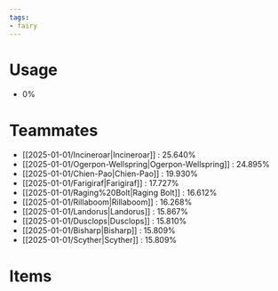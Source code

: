 ```yaml
---
tags:
- fairy
---
```

# Usage
- 0%
# Teammates
- [[2025-01-01/Incineroar|Incineroar]] : 25.640%
- [[2025-01-01/Ogerpon-Wellspring|Ogerpon-Wellspring]] : 24.895%
- [[2025-01-01/Chien-Pao|Chien-Pao]] : 19.930%
- [[2025-01-01/Farigiraf|Farigiraf]] : 17.727%
- [[2025-01-01/Raging%20Bolt|Raging Bolt]] : 16.612%
- [[2025-01-01/Rillaboom|Rillaboom]] : 16.268%
- [[2025-01-01/Landorus|Landorus]] : 15.867%
- [[2025-01-01/Dusclops|Dusclops]] : 15.810%
- [[2025-01-01/Bisharp|Bisharp]] : 15.809%
- [[2025-01-01/Scyther|Scyther]] : 15.809%
# Items